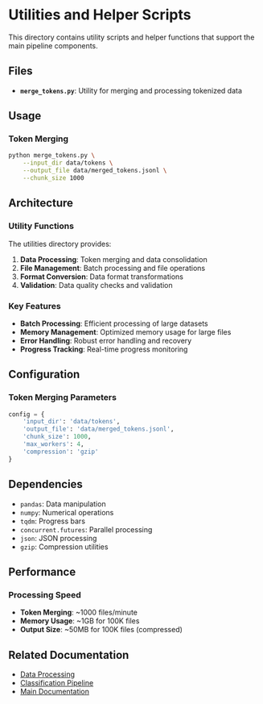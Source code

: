 # Utilities and Helper Scripts

This directory contains utility scripts and helper functions that support the main pipeline components.

## Files

- **`merge_tokens.py`**: Utility for merging and processing tokenized data

## Usage

### Token Merging

```bash
python merge_tokens.py \
    --input_dir data/tokens \
    --output_file data/merged_tokens.jsonl \
    --chunk_size 1000
```

## Architecture

### Utility Functions

The utilities directory provides:

1. **Data Processing**: Token merging and data consolidation
2. **File Management**: Batch processing and file operations
3. **Format Conversion**: Data format transformations
4. **Validation**: Data quality checks and validation

### Key Features

- **Batch Processing**: Efficient processing of large datasets
- **Memory Management**: Optimized memory usage for large files
- **Error Handling**: Robust error handling and recovery
- **Progress Tracking**: Real-time progress monitoring

## Configuration

### Token Merging Parameters

```python
config = {
    'input_dir': 'data/tokens',
    'output_file': 'data/merged_tokens.jsonl',
    'chunk_size': 1000,
    'max_workers': 4,
    'compression': 'gzip'
}
```

## Dependencies

- `pandas`: Data manipulation
- `numpy`: Numerical operations
- `tqdm`: Progress bars
- `concurrent.futures`: Parallel processing
- `json`: JSON processing
- `gzip`: Compression utilities

## Performance

### Processing Speed

- **Token Merging**: ~1000 files/minute
- **Memory Usage**: ~1GB for 100K files
- **Output Size**: ~50MB for 100K files (compressed)

## Related Documentation

- [Data Processing](../data_processing/README.md)
- [Classification Pipeline](../classification/README.md)
- [Main Documentation](../docs/)
